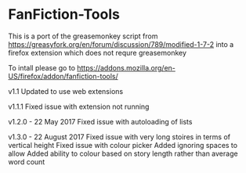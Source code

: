 # FanFiction-Tools
This is a port of the greasemonkey script from https://greasyfork.org/en/forum/discussion/789/modified-1-7-2 into a firefox extension which does not requre greasemonkey

To intall please go to https://addons.mozilla.org/en-US/firefox/addon/fanfiction-tools/

v1.1
Updated to use web extensions


v1.1.1
Fixed issue with extension not running

v1.2.0 - 22 May 2017
Fixed issue with autoloading of lists

v1.3.0 - 22 August 2017
Fixed issue with very long stoires in terms of vertical height
Fixed issue with colour picker
Added ignoring spaces to allow 
Added ability to colour based on story length rather than average word count
